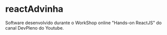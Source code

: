 # reactAdvinha
Software desenvolvido durante o WorkShop online "Hands-on ReactJS" do canal DevPleno do Youtube.
